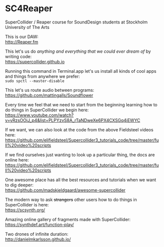 # SC4Reaper

SuperCollider / Reaper course for SoundDesign students at Stockholm University of The Arts

This is our DAW:  
http://Reaper.fm 

This let's us do _anything and everything that we could ever dream of_ by writing code:  
https://supercollider.github.io 

Running this command in Terminal.app let's us install all kinds of cool apps and things from anywhere we prefer:  
`sudo spctl --master-disable`

This let's us route audio between programs:  
https://github.com/mattingalls/Soundflower 

Every time we feel that we need to start from the beginning learning how to do things in SuperCollider we begin here:  
https://www.youtube.com/watch?v=yRzsOOiJ_p4&list=PLPYzvS8A_rTaNDweXe6PX4CXSGq4iEWYC

If we want, we can also look at the code from the above Fieldsteel videos here:  
https://github.com/elifieldsteel/Supercollider3_tutorials_code/tree/master/full%20video%20scripts

If we find ourselves just wanting to look up a particular thing, the docs are online here:  
https://github.com/elifieldsteel/Supercollider3_tutorials_code/tree/master/full%20video%20scripts

One awesome place has all the best resources and tutorials when we want to dig deeper:  
https://github.com/madskjeldgaard/awesome-supercollider

The modern way to ask ~~strangers~~ other users how to do things in SuperCollider is here:  
https://scsynth.org/

Amazing online gallery of fragments made with SuperCollider:  
https://synthdef.art/function-play/

Two drones of infinite duration:  
http://danielmkarlsson.github.io/
